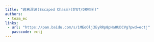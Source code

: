 ```yaml
---
title: "逃离深渊(Escaped Chasm)(非UT/DR相关)"
authors:
 - team_ec
links:
 - url: "https://pan.baidu.com/s/1MEoOlj3EyRRp8pHa0UDCVg?pwd=ectj"
   passcode: ectj
---
```

